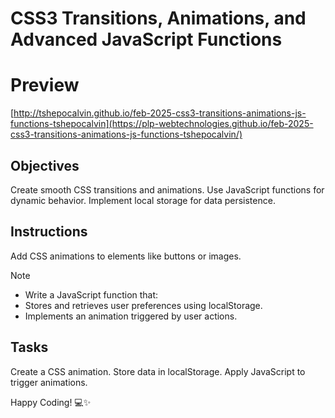 # CSS3 Transitions, Animations, and Advanced JavaScript Functions

# Preview 

  [http://tshepocalvin.github.io/feb-2025-css3-transitions-animations-js-functions-tshepocalvin](https://plp-webtechnologies.github.io/feb-2025-css3-transitions-animations-js-functions-tshepocalvin/)

## Objectives

Create smooth CSS transitions and animations.
Use JavaScript functions for dynamic behavior.
Implement local storage for data persistence.

## Instructions
Add CSS animations to elements like buttons or images.

>[!NOTE]
> - Write a JavaScript function that:
> - Stores and retrieves user preferences using localStorage.
> - Implements an animation triggered by user actions.

## Tasks

Create a CSS animation.
Store data in localStorage.
Apply JavaScript to trigger animations.

Happy Coding! 💻✨
